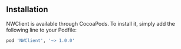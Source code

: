 ## Installation

NWClient is available through CocoaPods. To install it, simply add the
following line to your Podfile:

```ruby
pod 'NWClient', '~> 1.0.0'
```
